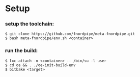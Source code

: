# Setup

### setup the toolchain:

    $ git clone https://github.com/fnordpipe/meta-fnordpipe.git
    $ bash meta-fnordpipe/env.sh <container>

### run the build:

    $ lxc-attach -n <container> -- /bin/su -l user
    $ cd oe && . ./oe-init-build-env
    $ bitbake <target>
